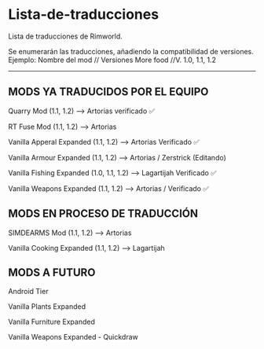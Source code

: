 # Lista-de-traducciones
Lista de traducciones de Rimworld.

Se enumerarán las traducciones, añadiendo la compatibilidad de versiones.
Ejemplo: 
Nombre del mod // Versiones
More food      //V. 1.0, 1.1, 1.2

------------------------------------------------------------------------
## MODS YA TRADUCIDOS POR EL EQUIPO

Quarry Mod                (1.1, 1.2) --> Artorias verificado ✅

RT Fuse Mod               (1.1, 1.2) --> Artorias

Vanilla Apperal Expanded  (1.1, 1.2) --> Artorias Verificado ✅

Vanilla Armour Expanded   (1.1, 1.2) --> Artorias / Zerstrick (Editando)

Vanilla Fishing Expanded  (1.0, 1.1, 1.2) --> Lagartijah Verificado ✅

Vanilla Weapons Expanded  (1.1, 1.2) --> Artorias / Verificado ✅

## MODS EN PROCESO DE TRADUCCIÓN

SIMDEARMS Mod             (1.1, 1.2) --> Artorias

Vanilla Cooking Expanded  (1.1, 1.2) --> Lagartijah

## MODS A FUTURO

Android Tier

Vanilla Plants Expanded

Vanilla Furniture Expanded

Vanilla Weapons Expanded - Quickdraw
